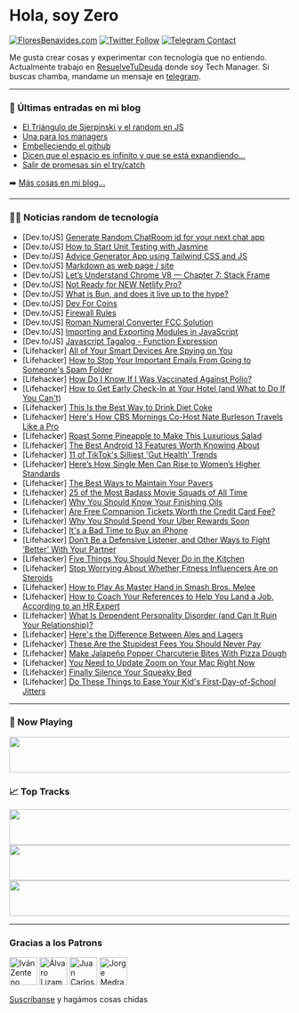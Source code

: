 # Hola, soy Zero

[![FloresBenavides.com](https://img.shields.io/website?down_message=oops&label=MiBlog&style=for-the-badge&up_message=online&url=https%3A%2F%2Ffloresbenavides.com)](https://floresbenavides.com) [![Twitter Follow](https://img.shields.io/twitter/follow/ZeroDragon?color=%231DA1F2&label=Follow&logo=twitter&logoColor=ffffff&style=for-the-badge)](https://twitter.com/zerodragon) [![Telegram Contact](https://img.shields.io/badge/escr%C3%ADbeme-ZeroDragon-%2326A5E4?style=for-the-badge&logo=telegram)](https://t.me/zerodragon)

Me gusta crear cosas y experimentar con tecnología que no entiendo.
Actualmente trabajo en [ResuelveTuDeuda](http://github.com/resuelve) donde soy Tech Manager.
Si buscas chamba, mandame un mensaje en [telegram](https://t.me/zerodragon).

---

### 📕 Últimas entradas en mi blog
<!-- BLOG-POST-LIST:START -->
- [El Triángulo de Sierpinski y el random en JS](https://floresbenavides.com/el-triangulo-de-sierpinski-y-el-random-en-js/)
- [Una para los managers](https://floresbenavides.com/una-para-los-managers/)
- [Embelleciendo el github](https://floresbenavides.com/embelleciendo-el-github/)
- [Dicen que el espacio es infinito y que se está expandiendo…](https://floresbenavides.com/dicen-que-el-espacio-es-infinito-y-que-se-esta-expandiendo/)
- [Salir de promesas sin el try/catch](https://floresbenavides.com/salir-de-promesas-sin-el-try-catch/)
<!-- BLOG-POST-LIST:END -->

➡️ [Más cosas en mi blog...](https://floresbenavides.com)

---

### 👨‍💻 Noticias random de tecnología
<!-- TECH-POSTS:START -->
- [Dev.to/JS] [Generate Random ChatRoom id for your next chat app](https://dev.to/amin_deraiya/generate-random-chatroom-id-for-your-next-chat-app-1f3m)
- [Dev.to/JS] [How to Start Unit Testing with Jasmine](https://dev.to/how-to-dev/how-to-start-unit-testing-with-jasmine-474p)
- [Dev.to/JS] [Advice Generator App using Tailwind CSS and JS](https://dev.to/devrohit0/advice-generator-app-using-tailwind-css-and-js-2730)
- [Dev.to/JS] [Markdown as web page / site](https://dev.to/casualwriter/markdown-as-web-page-site-4c26)
- [Dev.to/JS] [Let’s Understand Chrome V8 — Chapter 7: Stack Frame](https://dev.to/v8blink/lets-understand-chrome-v8-chapter-7-stack-frame-9kb)
- [Dev.to/JS] [Not Ready for NEW Netlify Pro?](https://dev.to/mikeritter/not-ready-for-new-netlify-pro-1jkb)
- [Dev.to/JS] [What is Bun, and does it live up to the hype?](https://dev.to/asyncbanana/what-is-bun-and-does-it-live-up-to-the-hype-4k3a)
- [Dev.to/JS] [Dev For Coins](https://dev.to/tatonka21/dev-for-coins-2593)
- [Dev.to/JS] [Firewall Rules](https://dev.to/rmion/firewall-rules-3ohb)
- [Dev.to/JS] [Roman Numeral Converter FCC Solution](https://dev.to/michaelx/roman-numeral-converter-fcc-solution-1ag4)
- [Dev.to/JS] [Importing and Exporting Modules in JavaScript](https://dev.to/anasnmu/importing-and-exporting-modules-in-javascript-17d0)
- [Dev.to/JS] [Javascript Tagalog - Function Expression](https://dev.to/mmvergara/javascript-tagalog-function-expression-4969)
- [Lifehacker] [All of Your Smart Devices Are Spying on You](https://lifehacker.com/all-of-your-smart-devices-are-spying-on-you-1849419669)
- [Lifehacker] [How to Stop Your Important Emails From Going to Someone&#39;s Spam Folder](https://lifehacker.com/how-to-stop-your-important-emails-from-going-to-someone-1849419780)
- [Lifehacker] [How Do I Know If I Was Vaccinated Against Polio?](https://lifehacker.com/how-do-i-know-if-i-was-vaccinated-against-polio-1849419706)
- [Lifehacker] [How to Get Early Check-In at Your Hotel &lpar;and What to Do If You Can&#39;t&rpar;](https://lifehacker.com/how-to-get-early-check-in-at-your-hotel-and-what-to-do-1849417854)
- [Lifehacker] [This Is the Best Way to Drink Diet Coke](https://lifehacker.com/this-is-the-best-way-to-drink-diet-coke-1849418295)
- [Lifehacker] [Here&#39;s How CBS Mornings Co-Host Nate Burleson Travels Like a Pro](https://lifehacker.com/heres-how-cbs-mornings-co-host-nate-burleson-travels-li-1849418764)
- [Lifehacker] [Roast Some Pineapple to Make This Luxurious Salad](https://lifehacker.com/roast-some-pineapple-to-make-this-luxurious-salad-1849418537)
- [Lifehacker] [The Best Android 13 Features Worth Knowing About](https://lifehacker.com/the-best-android-13-features-worth-knowing-about-1849417266)
- [Lifehacker] [11 of TikTok&#39;s Silliest &#39;Gut Health&#39; Trends](https://lifehacker.com/11-of-tiktoks-silliest-gut-health-trends-1849414231)
- [Lifehacker] [Here’s How Single Men Can Rise to Women’s Higher Standards](https://lifehacker.com/here-s-how-single-men-can-rise-to-women-s-higher-standa-1849417921)
- [Lifehacker] [The Best Ways to Maintain Your Pavers](https://lifehacker.com/the-best-ways-to-maintain-your-pavers-1849417153)
- [Lifehacker] [25 of the Most Badass Movie Squads of All Time](https://lifehacker.com/25-of-the-most-badass-movie-squads-of-all-time-1849412057)
- [Lifehacker] [Why You Should Know Your Finishing Oils](https://lifehacker.com/why-you-should-know-your-finishing-oils-1849417143)
- [Lifehacker] [Are Free Companion Tickets Worth the Credit Card Fee?](https://lifehacker.com/are-free-companion-tickets-worth-the-credit-card-fee-1849416028)
- [Lifehacker] [Why You Should Spend Your Uber Rewards Soon](https://lifehacker.com/why-you-should-spend-your-uber-rewards-soon-1849413050)
- [Lifehacker] [It&#39;s a Bad Time to Buy an iPhone](https://lifehacker.com/its-a-bad-time-to-buy-an-iphone-1849414202)
- [Lifehacker] [Don’t Be a Defensive Listener, and Other Ways to Fight ‘Better’ With Your Partner](https://lifehacker.com/don-t-be-a-defensive-listener-and-other-ways-to-fight-1849414126)
- [Lifehacker] [Five Things You Should Never Do in the Kitchen](https://lifehacker.com/five-things-you-should-never-do-in-the-kitchen-1849414389)
- [Lifehacker] [Stop Worrying About Whether Fitness Influencers Are on Steroids](https://lifehacker.com/stop-worrying-about-whether-fitness-influencers-are-on-1849412704)
- [Lifehacker] [How to Play As Master Hand in Smash Bros. Melee](https://lifehacker.com/how-to-play-as-master-hand-in-smash-bros-melee-1849413909)
- [Lifehacker] [How to Coach Your References to Help You Land a Job, According to an HR Expert](https://lifehacker.com/how-to-coach-your-references-to-help-you-land-a-job-1849413722)
- [Lifehacker] [What Is Dependent Personality Disorder &lpar;and Can It Ruin Your Relationship&rpar;?](https://lifehacker.com/what-is-dependent-personality-disorder-and-can-it-ruin-1849413537)
- [Lifehacker] [Here&#39;s the Difference Between Ales and Lagers](https://lifehacker.com/heres-the-difference-between-ales-and-lagers-1849412907)
- [Lifehacker] [These Are the Stupidest Fees You Should Never Pay](https://lifehacker.com/these-are-the-stupidest-fees-you-should-never-pay-1849412351)
- [Lifehacker] [Make Jalapeño Popper Charcuterie Bites With Pizza Dough](https://lifehacker.com/make-jalapeno-popper-charcuterie-bites-with-pizza-dough-1849412863)
- [Lifehacker] [You Need to Update Zoom on Your Mac Right Now](https://lifehacker.com/you-need-to-update-zoom-on-your-mac-right-now-1849412591)
- [Lifehacker] [Finally Silence Your Squeaky Bed](https://lifehacker.com/finally-silence-your-squeaky-bed-1849407166)
- [Lifehacker] [Do These Things to Ease Your Kid&#39;s First-Day-of-School Jitters](https://lifehacker.com/do-these-things-to-ease-your-kids-first-day-of-school-j-1849411161)<!-- TECH-POSTS:END -->

---

### 🎵 Now Playing
<a href="https://spotify-now-playing-dun.vercel.app/now-playing?open"><img src="https://spotify-now-playing-dun.vercel.app/now-playing" width="540" height="64"></a>

### 📈 Top Tracks
<a href="https://spotify-now-playing-dun.vercel.app/top-tracks?i=1&open"><img src="https://spotify-now-playing-dun.vercel.app/top-tracks?i=1" width="540" height="64"></a>
<a href="https://spotify-now-playing-dun.vercel.app/top-tracks?i=2&open"><img src="https://spotify-now-playing-dun.vercel.app/top-tracks?i=2" width="540" height="64"></a>
<a href="https://spotify-now-playing-dun.vercel.app/top-tracks?i=3&open"><img src="https://spotify-now-playing-dun.vercel.app/top-tracks?i=3" width="540" height="64"></a>

---

### Gracias a los Patrons
[<img src="https://avatars.githubusercontent.com/u/243380?v=4" alt="Iván Zenteno" width="50px">](https://github.com/k001) [<img src="https://avatars.githubusercontent.com/u/19955639?v=4" alt="Álvaro Lizama" width="50px">](https://github.com/alvarolizama) [<img src="https://avatars.githubusercontent.com/u/2718753?v=4" alt="Juan Carlos Ruiz" width="50px">](https://github.com/JuanCrg90) [<img src="https://avatars.githubusercontent.com/u/37025?v=4" alt="Jorge Medrano" width="50px">](https://github.com/h1pp1e) 

[Suscríbanse](https://www.patreon.com/zerodragon) y hagámos cosas chidas
